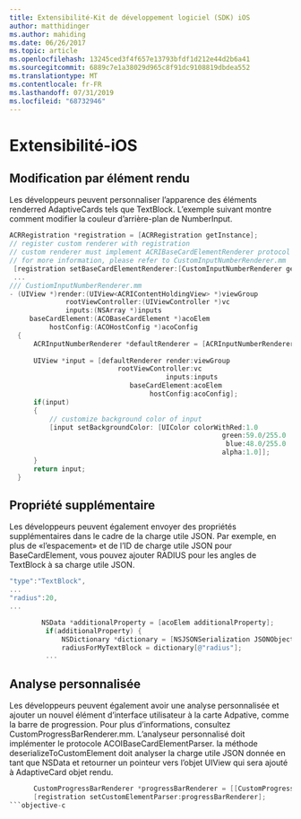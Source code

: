 ```yaml
---
title: Extensibilité-Kit de développement logiciel (SDK) iOS
author: matthidinger
ms.author: mahiding
ms.date: 06/26/2017
ms.topic: article
ms.openlocfilehash: 13245ced3f4f657e13793bfdf1d212e44d2b6a41
ms.sourcegitcommit: 6889c7e1a38029d965c8f91dc9108819dbdea552
ms.translationtype: MT
ms.contentlocale: fr-FR
ms.lasthandoff: 07/31/2019
ms.locfileid: "68732946"
---
```

# <a name="extensibility---ios"></a>Extensibilité-iOS

## <a name="changing-per-element-rendering"></a>Modification par élément rendu

Les développeurs peuvent personnaliser l’apparence des éléments renderred AdaptiveCards tels que TextBlock.
L’exemple suivant montre comment modifier la couleur d’arrière-plan de NumberInput.

```objective-c
ACRRegistration *registration = [ACRRegistration getInstance];
// register custom renderer with registration
// custom renderer must implement ACRIBaseCardElementRenderer protocol
// for more information, please refer to CustomInputNumberRenderer.mm
 [registration setBaseCardElementRenderer:[CustomInputNumberRenderer getInstance] cardElementType:ACRNumberInput];
 ...
/// CustiomInputNumberRenderer.mm
- (UIView *)render:(UIView<ACRIContentHoldingView> *)viewGroup
              rootViewController:(UIViewController *)vc
              inputs:(NSArray *)inputs
     baseCardElement:(ACOBaseCardElement *)acoElem
          hostConfig:(ACOHostConfig *)acoConfig
  {
      ACRInputNumberRenderer *defaultRenderer = [ACRInputNumberRenderer getInstance];
 
      UIView *input = [defaultRenderer render:viewGroup
                           rootViewController:vc
                                       inputs:inputs
                              baseCardElement:acoElem
                                   hostConfig:acoConfig];
      if(input)
      {   
          // customize background color of input
          [input setBackgroundColor: [UIColor colorWithRed:1.0
                                                     green:59.0/255.0
                                                      blue:48.0/255.0
                                                     alpha:1.0]];
      }
      return input;
  }
  ```

 ## <a name="additional-property"></a>Propriété supplémentaire

 Les développeurs peuvent également envoyer des propriétés supplémentaires dans le cadre de la charge utile JSON.
Par exemple, en plus de «l’espacement» et de l’ID de charge utile JSON pour BaseCardElement, vous pouvez ajouter RADIUS pour les angles de TextBlock à sa charge utile JSON.

 ```objective-c
 "type":"TextBlock",
 ...
 "radius":20,
 ...
 ```

 ```objective-c
         NSData *additionalProperty = [acoElem additionalProperty];
          if(additionalProperty) {
              NSDictionary *dictionary = [NSJSONSerialization JSONObjectWithData:additionalProperty options:NSJSONReadingMutableLeaves error:nil];
              radiusForMyTextBlock = dictionary[@"radius"];
          ...
```
 ## <a name="custom-parsing"></a>Analyse personnalisée

Les développeurs peuvent également avoir une analyse personnalisée et ajouter un nouvel élément d’interface utilisateur à la carte Adpative, comme la barre de progression. Pour plus d’informations, consultez CustomProgressBarRenderer.mm.
L’analyseur personnalisé doit implémenter le protocole ACOIBaseCardElementParser. la méthode deserializeToCustomElement doit analyser la charge utile JSON donnée en tant que NSData et retourner un pointeur vers l’objet UIView qui sera ajouté à AdaptiveCard objet rendu.

```objective-c
      CustomProgressBarRenderer *progressBarRenderer = [[CustomProgressBarRenderer alloc] init];
      [registration setCustomElementParser:progressBarRenderer];
```objective-c
